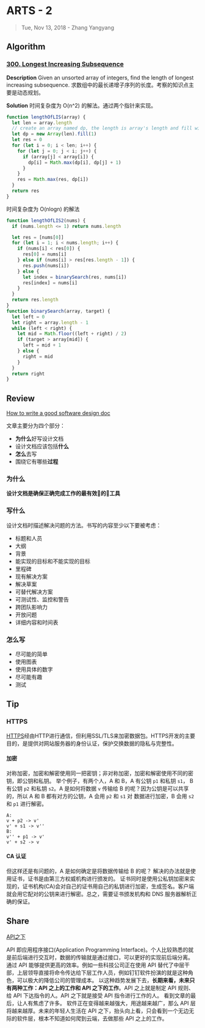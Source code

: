 # ARTS - 2
> Tue, Nov 13, 2018 - Zhang Yangyang

## Algorithm
### [300. Longest Increasing Subsequence](https://leetcode.com/problems/longest-increasing-subsequence/)
**Description**
Given an unsorted array of integers, find the length of longest increasing subsequence.
求数组中的最长递增子序列的长度。考察的知识点主要是动态规划。

**Solution**
时间复杂度为 O(n^2) 的解法。通过两个指针来实现。
```js
function lengthOfLIS(array) {
  let len = array.length
  // create an array named dp, the length is array's length and fill with 1.
  let dp = new Array(len).fill(1)
  let res = 0
  for (let i = 0; i < len; i++) {
    for (let j = 0; j < i; j++) {
      if (array[j] < array[i]) {
        dp[i] = Math.max(dp[i], dp[j] + 1)
      }
    }
    res = Math.max(res, dp[i])
  }
  return res
}
```
时间复杂度为 O(nlogn) 的解法
```js
function lengthOfLIS2(nums) {
  if (nums.length <= 1) return nums.length

  let res = [nums[0]]
  for (let i = 1; i < nums.length; i++) {
    if (nums[i] < res[0]) {
      res[0] = nums[i]
    } else if (nums[i] > res[res.length - 1]) {
      res.push(nums[i])
    } else {
      let index = binarySearch(res, nums[i]) 
      res[index] = nums[i]
    }
  }
  return res.length
}
function binarySearch(array, target) {
  let left = 0
  let right = array.length - 1
  while (left < right) {
    let mid = Math.floor((left + right) / 2)
    if (target > array[mid]) {
      left = mid + 1
    } else {
      right = mid
    }
  }
  return right
}
```

## Review
[How to write a good software design doc](https://medium.freecodecamp.org/how-to-write-a-good-software-design-document-66fcf019569c)

文章主要分为四个部分：
- **为什么**好写设计文档
- 设计文档应该包括**什么**
- **怎么**去写
- 围绕它有哪些**过程**

### 为什么
**设计文档是确保正确完成工作的最有效的工具**

### 写什么
设计文档时描述解决问题的方法。书写的内容至少以下要被考虑：
- 标题和人员
- 大纲
- 背景
- 能实现的目标和不能实现的目标
- 里程碑
- 现有解决方案
- 解决草案
- 可替代解决方案
- 可测试性、监控和警告
- 跨团队影响力
- 开放问题
- 详细内容和时间表

### 怎么写
- 尽可能的简单
- 使用图表
- 使用具体的数字
- 尽可能有趣
- 测试

## Tip
### HTTPS
[HTTPS](https://zh.wikipedia.org/wiki/HTTPS)经由HTTP进行通信，但利用SSL/TLS来加密数据包。HTTPS开发的主要目的，是提供对网站服务器的身份认证，保护交换数据的隐私与完整性。

#### 加密
对称加密，加密和解密使用同一把密钥；非对称加密，加密和解密使用不同的密钥，即公钥和私钥。
举个例子，有两个人，A 和 B，A 有公钥 `p1` 和私钥 `s1`， B 有公钥 `p2` 和私钥 `s2`。A 是如何将数据 `v` 传输给 B 的呢？因为公钥是可以共享的，所以 A 和 B 都有对方的公钥，A 会用 `p2` 和 `s1` 对 数据进行加密，B 会用 `s2` 和 `p1` 进行解密。
```
A:
v + p2 -> v'
v' + s1 -> v''
B:
v'' + p1 -> v'
v' + s2 -> v
``` 

#### CA 认证
但这样还是有问题的，A 是如何确定是将数据传输给 B 的呢？
解决的办法就是使用证书，证书是由第三方权威机构进行颁发的。
证书同时是使用公私钥加密来实现的，证书机构(CA)会对自己的证书用自己的私钥进行加密，生成签名。客户端就会用它配对的公钥来进行解密。总之，需要证书颁发机构和 DNS 服务器解析正确的保证。

## Share
[API之下](http://www.ruanyifeng.com/blog/2018/08/api-below.html)

API 即应用程序接口(Application Programming Interface)。个人比较熟悉的就是前后端进行交互时，数据的传输就是通过接口，可以更好的实现前后端分离。
通过 API 能够提供更高的效率。例如一些科技公司正在使用 API 替代了中层干部，上层领导直接将命令传达给下层工作人员，例如钉钉软件扮演的就是这种角色，可以极大的降低公司的管理成本。
以这种趋势发展下去，**长期来看，未来只有两种工作：API 之上的工作和 API 之下的工作**。API 之上就是制定 API 规则、给 API 下达指令的人。API 之下就是接受 API 指令进行工作的人。
看到文章的最后，让人有焦虑了许多。
软件正在变得越来越强大，用途越来越广，那么 API 层将越来越厚。未来的年轻人生活在 API 之下，抬头向上看，只会看到一个无边无际的软件层，根本不知道如何爬到云端，去做那些 API 之上的工作。

